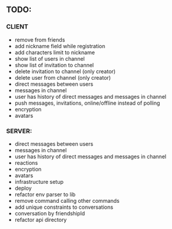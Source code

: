 ## TODO:

### CLIENT

* remove from friends
* add nickname field while registration
* add characters limit to nickname
* show list of users in channel
* show list of invitation to channel
* delete invitation to channel (only creator)
* delete user from channel (only creator)
* direct messages between users
* messages in channel
* user has history of direct messages and messages in channel
* push messages, invitations, online/offline instead of polling
* encryption
* avatars

### SERVER:

* direct messages between users
* messages in channel
* user has history of direct messages and messages in channel
* reactions
* encryption
* avatars
* infrastructure setup
* deploy
* refactor env parser to lib
* remove command calling other commands
* add unique constraints to conversations
* conversation by friendshipId
* refactor api directory
